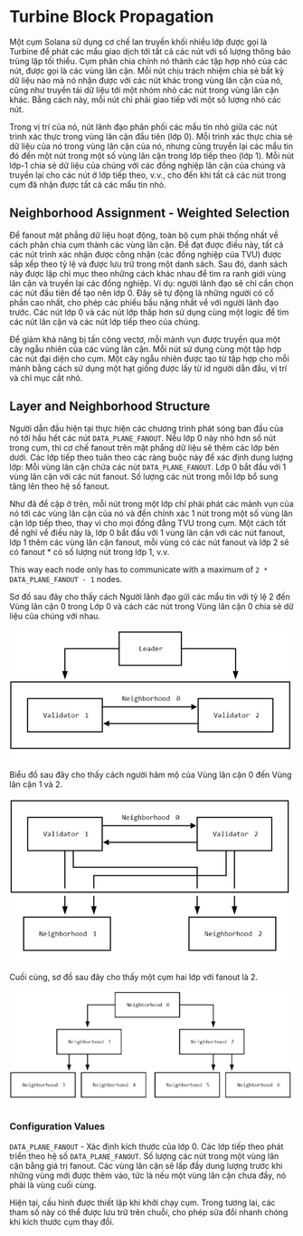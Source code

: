 # Turbine Block Propagation

Một cụm Solana sử dụng cơ chế lan truyền khối nhiều lớp được gọi là Turbine để phát các mẩu giao dịch tới tất cả các nút với số lượng thông báo trùng lặp tối thiểu. Cụm phân chia chính nó thành các tập hợp nhỏ của các nút, được gọi là các vùng lân cận. Mỗi nút chịu trách nhiệm chia sẻ bất kỳ dữ liệu nào mà nó nhận được với các nút khác trong vùng lân cận của nó, cũng như truyền tải dữ liệu tới một nhóm nhỏ các nút trong vùng lân cận khác. Bằng cách này, mỗi nút chỉ phải giao tiếp với một số lượng nhỏ các nút.

Trong vị trí của nó, nút lãnh đạo phân phối các mẩu tin nhỏ giữa các nút trình xác thực trong vùng lân cận đầu tiên (lớp 0). Mỗi trình xác thực chia sẻ dữ liệu của nó trong vùng lân cận của nó, nhưng cũng truyền lại các mẩu tin đó đến một nút trong một số vùng lân cận trong lớp tiếp theo (lớp 1). Mỗi nút lớp-1 chia sẻ dữ liệu của chúng với các đồng nghiệp lân cận của chúng và truyền lại cho các nút ở lớp tiếp theo, v.v., cho đến khi tất cả các nút trong cụm đã nhận được tất cả các mẩu tin nhỏ.

## Neighborhood Assignment - Weighted Selection
Để fanout mặt phẳng dữ liệu hoạt động, toàn bộ cụm phải thống nhất về cách phân chia cụm thành các vùng lân cận. Để đạt được điều này, tất cả các nút trình xác nhận được công nhận (các đồng nghiệp của TVU) được sắp xếp theo tỷ lệ và được lưu trữ trong một danh sách. Sau đó, danh sách này được lập chỉ mục theo những cách khác nhau để tìm ra ranh giới vùng lân cận và truyền lại các đồng nghiệp. Ví dụ: người lãnh đạo sẽ chỉ cần chọn các nút đầu tiên để tạo nên lớp 0. Đây sẽ tự động là những người có cổ phần cao nhất, cho phép các phiếu bầu nặng nhất về với người lãnh đạo trước. Các nút lớp 0 và các nút lớp thấp hơn sử dụng cùng một logic để tìm các nút lân cận và các nút lớp tiếp theo của chúng.

Để giảm khả năng bị tấn công vectơ, mỗi mảnh vụn được truyền qua một cây ngẫu nhiên của các vùng lân cận. Mỗi nút sử dụng cùng một tập hợp các nút đại diện cho cụm. Một cây ngẫu nhiên được tạo từ tập hợp cho mỗi mảnh bằng cách sử dụng một hạt giống được lấy từ id người dẫn đầu, vị trí và chỉ mục cắt nhỏ.

## Layer and Neighborhood Structure

Người dẫn đầu hiện tại thực hiện các chương trình phát sóng ban đầu của nó tới hầu hết các nút `DATA_PLANE_FANOUT`. Nếu lớp 0 này nhỏ hơn số nút trong cụm, thì cơ chế fanout trên mặt phẳng dữ liệu sẽ thêm các lớp bên dưới. Các lớp tiếp theo tuân theo các ràng buộc này để xác định dung lượng lớp: Mỗi vùng lân cận chứa các nút `DATA_PLANE_FANOUT`. Lớp 0 bắt đầu với 1 vùng lân cận với các nút fanout. Số lượng các nút trong mỗi lớp bổ sung tăng lên theo hệ số fanout.

Như đã đề cập ở trên, mỗi nút trong một lớp chỉ phải phát các mảnh vụn của nó tới các vùng lân cận của nó và đến chính xác 1 nút trong một số vùng lân cận lớp tiếp theo, thay vì cho mọi đồng đẳng TVU trong cụm. Một cách tốt để nghĩ về điều này là, lớp 0 bắt đầu với 1 vùng lân cận với các nút fanout, lớp 1 thêm các vùng lân cận fanout, mỗi vùng có các nút fanout và lớp 2 sẽ có fanout * có số lượng nút trong lớp 1, v.v.

This way each node only has to communicate with a maximum of `2 * DATA_PLANE_FANOUT - 1` nodes.

Sơ đồ sau đây cho thấy cách Người lãnh đạo gửi các mẩu tin với tỷ lệ 2 đến Vùng lân cận 0 trong Lớp 0 và cách các nút trong Vùng lân cận 0 chia sẻ dữ liệu của chúng với nhau.

![](https://github.com/nguyenxuanquang01/se06-24.5/blob/master/document/Solana/images/image3.JPG)

Biểu đồ sau đây cho thấy cách người hâm mộ của Vùng lân cận 0 đến Vùng lân cận 1 và 2.

![](https://github.com/nguyenxuanquang01/se06-24.5/blob/master/document/Solana/images/image4.JPG)

Cuối cùng, sơ đồ sau đây cho thấy một cụm hai lớp với fanout là 2.

![](https://github.com/nguyenxuanquang01/se06-24.5/blob/master/document/Solana/images/image5.JPG)

### Configuration Values

`DATA_PLANE_FANOUT` - Xác định kích thước của lớp 0. Các lớp tiếp theo phát triển theo hệ số `DATA_PLANE_FANOUT`. Số lượng các nút trong một vùng lân cận bằng giá trị fanout. Các vùng lân cận sẽ lấp đầy dung lượng trước khi những vùng mới được thêm vào, tức là nếu một vùng lân cận chưa đầy, nó phải là vùng cuối cùng.

Hiện tại, cấu hình được thiết lập khi khởi chạy cụm. Trong tương lai, các tham số này có thể được lưu trữ trên chuỗi, cho phép sửa đổi nhanh chóng khi kích thước cụm thay đổi.
